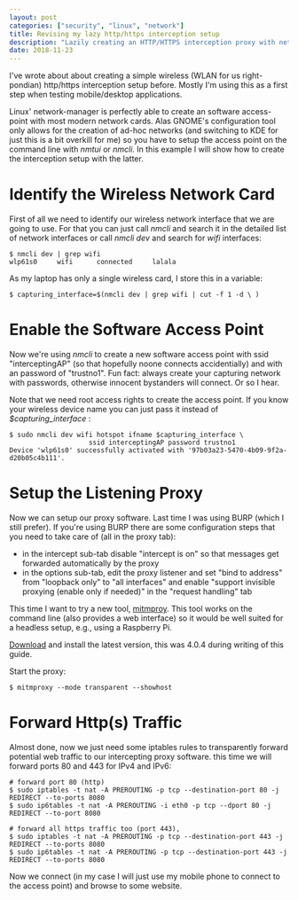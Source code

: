```yaml
---
layout: post
categories: ["security", "linux", "network"]
title: Revising my lazy http/https interception setup
description: "Lazily creating an HTTP/HTTPS interception proxy with network-manager and mitmproxy"
date: 2018-11-23
---
```


I've wrote about about creating a simple wireless (WLAN for us right-pondian) http/https interception setup before. Mostly I'm using this as a first step when testing mobile/desktop applications.

Linux' network-manager is perfectly able to create an software access-point with most modern network cards. Alas GNOME's configuration tool only allows for the creation of ad-hoc networks (and switching to KDE for just this is a bit overkill for me) so you have to setup the access point on the command line with *nmtui* or *nmcli*. In this example I will show how to create the interception setup with the latter.

# Identify the Wireless Network Card

First of all we need to identify our wireless network interface that we are going to use. For that you can just call *nmcli* and search it in the detailed list of network interfaces or call *nmcli dev* and search for *wifi* interfaces:

~~~ shell
$ nmcli dev | grep wifi
wlp61s0     wifi      connected     lalala
~~~

As my laptop has only a single wireless card, I store this in a variable:

~~~ shell
$ capturing_interface=$(nmcli dev | grep wifi | cut -f 1 -d \ )
~~~

# Enable the Software Access Point

Now we're using *nmcli* to create a new software access point with ssid "interceptingAP" (so that hopefully noone connects accidentially) and with an password of "trustno1". Fun fact: always create your capturing network with passwords, otherwise innocent bystanders will connect. Or so I hear.

Note that we need root access rights to create the access point. If you know your wireless device name you can just pass it instead of *$capturing_interface* :

~~~ shell
$ sudo nmcli dev wifi hotspot ifname $capturing_interface \
                    ssid interceptingAP password trustno1
Device 'wlp61s0' successfully activated with '97b03a23-5470-4b09-9f2a-d20b05c4b111'.
~~~

# Setup the Listening Proxy

Now we can setup our proxy software. Last time I was using BURP (which I still prefer). If you're using BURP there are some configuration steps that you need to take care of (all in the proxy tab):

* in the intercept sub-tab disable "intercept is on" so that messages get forwarded automatically by the proxy
* in the options sub-tab, edit the proxy listener and set "bind to address" from "loopback only" to "all interfaces" and enable "support invisible proxying (enable only if needed)" in the "request handling" tab

This time I want to try a new tool, [mitmproy](https://mitmproxy.org/). This tool works on the command line (also provides a web interface) so it would be well suited for a headless setup, e.g., using a Raspberry Pi.

[Download](https://mitmproxy.org/downloads/) and install the latest version, this was 4.0.4 during writing of this guide.

Start the proxy:

~~~ shell
$ mitmproxy --mode transparent --showhost
~~~

# Forward Http(s) Traffic

Almost done, now we just need some iptables rules to transparently forward potential web traffic to our intercepting proxy software. this time we will forward ports 80 and 443 for IPv4 and IPv6:

~~~
# forward port 80 (http)
$ sudo iptables -t nat -A PREROUTING -p tcp --destination-port 80 -j REDIRECT --to-ports 8080
$ sudo ip6tables -t nat -A PREROUTING -i eth0 -p tcp --dport 80 -j REDIRECT --to-port 8080

# forward all https traffic too (port 443),
$ sudo iptables -t nat -A PREROUTING -p tcp --destination-port 443 -j REDIRECT --to-ports 8080
$ sudo ip6tables -t nat -A PREROUTING -p tcp --destination-port 443 -j REDIRECT --to-ports 8080
~~~

Now we connect (in my case I will just use my mobile phone to connect to the access point) and browse to some website.
